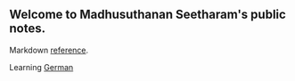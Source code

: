 ## Welcome to Madhusuthanan Seetharam's public notes.

Markdown [reference](markdown.html).

Learning [German](languages/german/index.html)


